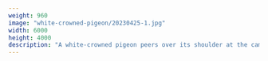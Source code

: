 ```yaml
---
weight: 960
image: "white-crowned-pigeon/20230425-1.jpg"
width: 6000
height: 4000
description: "A white-crowned pigeon peers over its shoulder at the camera<br/>f/6.0, 1/160, 240.0 mm, iso400"
---
```

